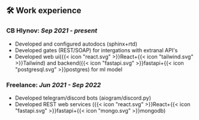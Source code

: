 ## 🛠 Work experience

### CB Hlynov: _Sep 2021 - present_

- Developed and configured autodocs (sphinx+rtd)
- Developed gates (REST/SOAP) for intergations with extranal API's
- Developed web ui({{< icon "react.svg" >}}React+{{< icon "tailwind.svg" >}}Tailwind) and backend({{< icon "fastapi.svg" >}}fastapi+{{< icon "postgresql.svg" >}}postgres) for ml model

### Freelance: _Jun 2021 - Sep 2022_

- Developed telegram/discord bots (aiogram/discord.py)
- Developed REST web services ({{< icon "react.svg" >}}React+{{< icon "fastapi.svg" >}}fastapi+{{< icon "mongo.svg" >}}mongodb)
